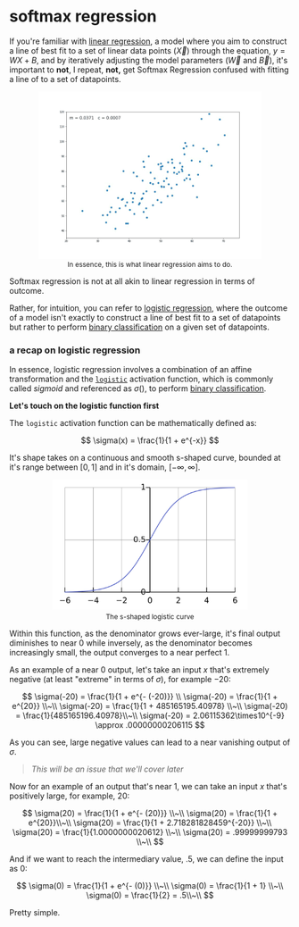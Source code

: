 # softmax regression

If you're familiar with [linear regression](https://www.youtube.com/watch?v=7ArmBVF2dCs), a model where you aim to construct a line of best fit to a set of linear data points ($\vec{X}$) through the equation, $y = WX + B$, and by iteratively adjusting the model parameters ($\vec{W}$ and $\vec{B}$), it's important to **not**, I repeat, **not,** get Softmax Regression confused with fitting a line of to a set of datapoints.


<p align="center">
  <img src="../util_images/linearreg.gif" width="400" align="center"><br>
  <span style="font-size:12px;">In essence, this is what linear regression aims to do.</span>
</p>


Softmax regression is not at all akin to linear regression in terms of outcome.

Rather, for intuition, you can refer to [logistic regression](https://www.youtube.com/playlist?list=PLblh5JKOoLUKxzEP5HA2d-Li7IJkHfXSe), where the outcome of a model isn't exactly to construct a line of best fit to a set of datapoints but rather to perform [binary classification](https://en.wikipedia.org/wiki/Binary_classification) on a given set of datapoints.

### a recap on logistic regression

In essence, logistic regression involves a combination of an affine transformation and the [`logistic`](https://en.wikipedia.org/wiki/Logistic_function) activation function, which is commonly called *sigmoid* and referenced as $\sigma()$, to perform [binary classification](https://en.wikipedia.org/wiki/Binary_classification).

**Let's touch on the logistic function first**

The `logistic` activation function can be mathematically defined as:

$$
\sigma(x) = \frac{1}{1 + e^{-x}}
$$

It's shape takes on a continuous and smooth s-shaped curve, bounded at it's range between $[0, 1]$ and in it's domain, $[-\infty, \infty]$.

<p align = 'center'>
    <img src = "../util_images/logisticcurve.svg" width = 350><br>
    <span style = "font-size:12px">The s-shaped logistic curve</span>
</p>

Within this function, as the denominator grows ever-large, it's final output diminishes to near $0$ while inversely, as the denominator becomes increasingly small, the output converges to a near perfect $1$.

As an example of a near $0$ output, let's take an input $x$ that's extremely negative (at least "extreme" in terms of $\sigma$), for example $-20$:

$$
\sigma(-20) = \frac{1}{1 + e^{- (-20)}} \\
\sigma(-20) = \frac{1}{1 + e^{20}} \\~\\
\sigma(-20) = \frac{1}{1 + 485165195.40978} \\~\\
\sigma(-20) = \frac{1}{485165196.40978}\\~\\
\sigma(-20) = 2.06115362\times10^{-9} \approx .00000000206115
$$

As you can see, large negative values can lead to a near vanishing output of $\sigma$.

> *This will be an issue that we'll cover later*

Now for an example of an output that's near $1$, we can take an input $x$ that's positively large, for example, $20$:

$$
\sigma(20) = \frac{1}{1 + e^{- (20)}} \\~\\
\sigma(20) = \frac{1}{1 + e^{20}}\\~\\
\sigma(20) = \frac{1}{1 + 2.718281828459^{-20}} \\~\\
\sigma(20) = \frac{1}{1.0000000020612} \\~\\
\sigma(20) = .99999999793 \\~\\
$$

And if we want to reach the intermediary value, $.5$, we can define the input as $0$:

$$
\sigma(0) = \frac{1}{1 + e^{- (0)}} \\~\\
\sigma(0) = \frac{1}{1 + 1} \\~\\
\sigma(0) = \frac{1}{2} = .5\\~\\
$$

Pretty simple.